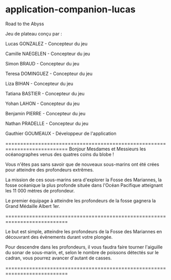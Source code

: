 # application-companion-lucas
Road to the Abyss

Jeu de plateau conçu par :

Lucas GONZALEZ - Concepteur du jeu

Camille NAEGELEN - Concepteur du jeu

Simon BRAUD - Concepteur du jeu

Teresa DOMINGUEZ - Concepteur du jeu

Liza BIHAN - Concepteur du jeu

Tatiana BASTIER - Concepteur du jeu

Yohan LAHON - Concepteur du jeu

Benjamin PIERRE - Concepteur du jeu

Nathan PRADELLE - Concepteur du jeu

Gauthier GOUMEAUX - Développeur de l'application

===========================================================================
Bonjour Mesdames et Messieurs les océanographes venus des quatres coins du blobe !

Vous n'êtes pas sans savoir que de nouveaux sous-marins ont été crées pour atteindre des profondeurs extrêmes.

La mission de ces sous-marins sera d'explorer la Fosse des Mariannes, la fosse océanique la plus profonde située dans l'Océan Pacifique atteignant les 11 000 mètres de profondeur.

Le premier équipage à atteindre les profondeurs de la fosse gagnera la Grand Médaille Albert 1er.

===========================================================================

Le but est simple, atteindre les profondeurs de la Fosse des Mariannes en découvrant des évènements durant votre plongée.

Pour descendre dans les profondeurs, il vous faudra faire tourner l'aiguille du sonar de sous-marin, et, selon le nombre de poissons détectés sur le cadran, vous pourrez avancer d'autant de casses.

===========================================================================
